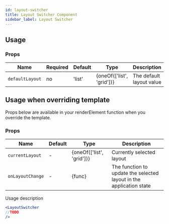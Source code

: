 ```yaml
---
id: layout-switcher
title: Layout Switcher Component
sidebar_label: Layout Switcher
---
```



## Usage

### Props

| Name                  | Required  | Default       | Type                      | Description               |
| ----------------------|-----------|---------------| --------------------------|---------------------------|
| ``defaultLayout``     | no        | 'list'        | {oneOf(['list', 'grid'])} | The default layout value  |


## Usage when overriding template

Props below are available in your renderElement function when you override the template.

### Props

| Name              | Default       | Type                        | Description             |
| ------------------|---------------| ----------------------------|-------------------------|
| ``currentLayout`` | -             | {oneOf(['list', 'grid'])}   | Currently selected layout |
| ``onLayoutChange``| -             | {func}                      | The function to update the selected layout in the application state |

Usage description
```jsx
<LayoutSwitcher
//TODO
/>
```